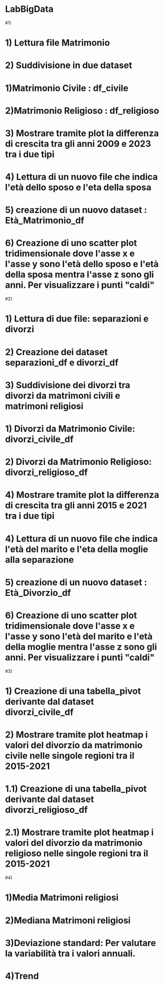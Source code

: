 # LabBigData
#1)
#    1) Lettura file Matrimonio
#    2) Suddivisione in due dataset
#        1)Matrimonio Civile : df_civile
#        2)Matrimonio Religioso : df_religioso
#    3) Mostrare tramite plot la differenza di crescita tra gli anni 2009 e 2023 tra i due tipi
#    4) Lettura di un nuovo file che indica l'età dello sposo e l'eta della sposa
#    5) creazione di un nuovo dataset : Età_Matrimonio_df
#    6) Creazione di uno scatter plot tridimensionale dove l'asse x e l'asse y sono l'età dello sposo e l'età della sposa mentra l'asse z sono gli anni. Per visualizzare i punti "caldi"

#2)
#    1) Lettura di due file: separazioni e divorzi
#    2) Creazione dei dataset separazioni_df e divorzi_df
#    3) Suddivisione dei divorzi tra divorzi da matrimoni civili e matrimoni religiosi
#        1) Divorzi da Matrimonio Civile: divorzi_civile_df
#        2) Divorzi da Matrimonio Religioso: divorzi_religioso_df
#    4) Mostrare tramite plot la differenza di crescita tra gli anni 2015 e 2021 tra i due tipi
#    4) Lettura di un nuovo file che indica l'età del marito e l'eta della moglie alla separazione
#    5) creazione di un nuovo dataset : Età_Divorzio_df
#    6) Creazione di uno scatter plot tridimensionale dove l'asse x e l'asse y sono l'età del marito e l'età della moglie mentra l'asse z sono gli anni. Per visualizzare i punti "caldi"
#3)
#    1) Creazione di una tabella_pivot derivante dal dataset divorzi_civile_df
#    2) Mostrare tramite plot heatmap i valori del divorzio da matrimonio civile nelle singole regioni tra il 2015-2021
#
#    1.1) Creazione di una tabella_pivot derivante dal dataset divorzi_religioso_df
#    2.1) Mostrare tramite plot heatmap i valori del divorzio da matrimonio religioso nelle singole regioni tra il 2015-2021

#4) 
#    1)Media Matrimoni religiosi 
#    2)Mediana Matrimoni religiosi
#    3)Deviazione standard: Per valutare la variabilità tra i valori annuali.
#    4)Trend